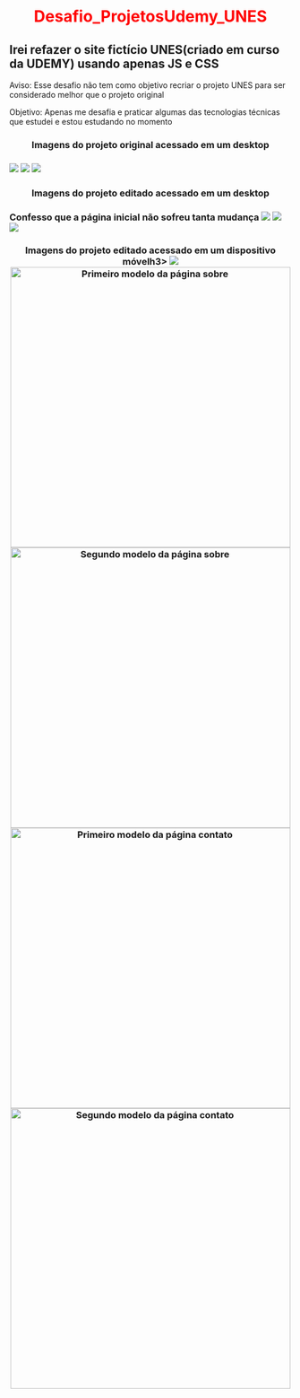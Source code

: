 <h1 align="center" style="color: red;">Desafio_ProjetosUdemy_UNES</h1>
<h2>Irei refazer o site fictício UNES(criado em curso da UDEMY) usando apenas JS e CSS</h2>
<p>Aviso: Esse desafio não tem como objetivo recriar o projeto UNES para ser considerado melhor que o projeto original</p>
<p>Objetivo: Apenas me desafia e praticar algumas das tecnologias técnicas que estudei e estou estudando no momento</p>

<div>
     <h3 align="center">Imagens do projeto original acessado em um desktop<h3>
     <img src="img/home_original.jpeg" >
     <img src="img/sobre_original.jpeg">
     <img src="img/contato_original.jpeg">
</div>
      
<div>
     <h3 align="center">Imagens do projeto editado acessado em um desktop<h3>
     <span>Confesso que a página inicial não sofreu tanta mudança</span>
     <img src="img/pagina_home_desktop.jpeg" >
     <img src="img/pagina_sobre_desktop.jpeg">
     <img src="img/pagina_contato_desktop.jpeg">
</div>
      
<div>
     <h3 align="center">Imagens do projeto editado acessado em um dispositivo móvelh3>
     <img src="img/pagina_home_celular.jpeg" >
     <div>
         <img src="img/pagina_sobre_celular.jpeg" title="Primeiro modelo da página sobre" width="500">
         <img src="img/pagina_sobre_celular2.jpeg" title="Segundo modelo da página sobre" width="500">
     </div>
     <div>
         <img src="img/pagina_contato_celular.jpeg" title="Primeiro modelo da página contato" width="500">
         <img src="img/pagina_contato_celular2.jpeg" title="Segundo modelo da página contato" width="500">
     </div>
</div>
